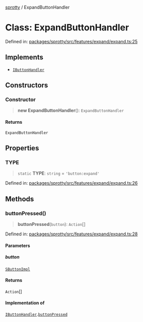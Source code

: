 
[sprotty](../globals) / ExpandButtonHandler

# Class: ExpandButtonHandler

Defined in: [packages/sprotty/src/features/expand/expand.ts:25](https://github.com/eclipse-sprotty/sprotty/blob/f9b2433481cc27a1ac0c92d525a92039ae7f6c76/packages/sprotty/src/features/expand/expand.ts#L25)

## Implements

- [`IButtonHandler`](../Interface.IButtonHandler)

## Constructors

### Constructor

> **new ExpandButtonHandler**(): `ExpandButtonHandler`

#### Returns

`ExpandButtonHandler`

## Properties

### TYPE

> `static` **TYPE**: `string` = `'button:expand'`

Defined in: [packages/sprotty/src/features/expand/expand.ts:26](https://github.com/eclipse-sprotty/sprotty/blob/f9b2433481cc27a1ac0c92d525a92039ae7f6c76/packages/sprotty/src/features/expand/expand.ts#L26)

## Methods

### buttonPressed()

> **buttonPressed**(`button`): `Action`[]

Defined in: [packages/sprotty/src/features/expand/expand.ts:28](https://github.com/eclipse-sprotty/sprotty/blob/f9b2433481cc27a1ac0c92d525a92039ae7f6c76/packages/sprotty/src/features/expand/expand.ts#L28)

#### Parameters

##### button

[`SButtonImpl`](../Class.SButtonImpl)

#### Returns

`Action`[]

#### Implementation of

[`IButtonHandler`](../Interface.IButtonHandler).[`buttonPressed`](../Interface.IButtonHandler.md#buttonpressed)

